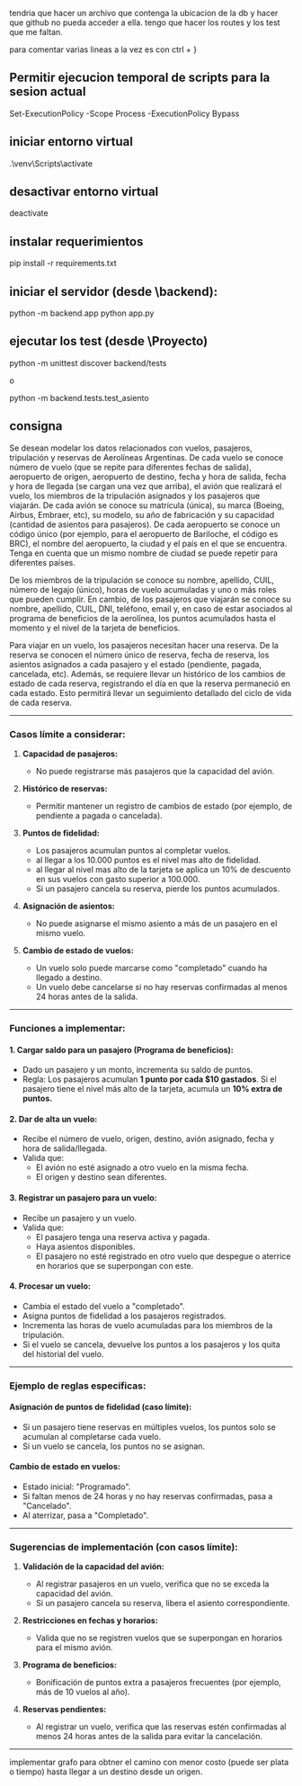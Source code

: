 tendria que hacer un archivo que contenga la ubicacion de la db y hacer que github no pueda acceder a ella.
tengo que hacer los routes y los test que me faltan.

para comentar varias lineas a la vez es con ctrl + }

## Permitir ejecucion temporal de scripts para la sesion actual

Set-ExecutionPolicy -Scope Process -ExecutionPolicy Bypass

## iniciar entorno virtual

.\venv\Scripts\activate

## desactivar entorno virtual

deactivate

## instalar requerimientos

pip install -r requirements.txt

## iniciar el servidor (desde \backend):

python -m backend.app
python app.py

## ejecutar los test (desde \Proyecto)

python -m unittest discover backend/tests

o

python -m backend.tests.test_asiento


## consigna

Se desean modelar los datos relacionados con vuelos, pasajeros, tripulación y reservas de Aerolíneas Argentinas. De cada vuelo se conoce número de vuelo (que se repite para diferentes fechas de salida), aeropuerto de origen, aeropuerto de destino, fecha y hora de salida, fecha y hora de llegada (se cargan una vez que arriba), el avión que realizará el vuelo, los miembros de la tripulación asignados y los pasajeros que viajarán. De cada avión se conoce su matrícula (única), su marca (Boeing, Airbus, Embraer, etc), su modelo, su año de fabricación y su capacidad (cantidad de asientos para pasajeros). De cada aeropuerto se conoce un código único (por ejemplo, para el aeropuerto de Bariloche, el código es BRC), el nombre del aeropuerto, la ciudad y el país en el que se encuentra. Tenga en cuenta que un mismo nombre de ciudad se puede repetir para diferentes países.

De los miembros de la tripulación se conoce su nombre, apellido, CUIL, número de legajo (único), horas de vuelo acumuladas y uno o más roles que pueden cumplir. En cambio, de los pasajeros que viajarán se conoce su nombre, apellido, CUIL, DNI, teléfono, email y, en caso de estar asociados al programa de beneficios de la aerolínea, los puntos acumulados hasta el momento y el nivel de la tarjeta de beneficios.

Para viajar en un vuelo, los pasajeros necesitan hacer una reserva. De la reserva se conocen el número único de reserva, fecha de reserva, los asientos asignados a cada pasajero y el estado (pendiente, pagada, cancelada, etc). Además, se requiere llevar un histórico de los cambios de estado de cada reserva, registrando el día en que la reserva permaneció en cada estado. Esto permitirá llevar un seguimiento detallado del ciclo de vida de cada reserva.

---

### **Casos límite a considerar:**
1. **Capacidad de pasajeros:**
   - No puede registrarse más pasajeros que la capacidad del avión.

2. **Histórico de reservas:**
   - Permitir mantener un registro de cambios de estado (por ejemplo, de pendiente a pagada o cancelada).

3. **Puntos de fidelidad:**
   - Los pasajeros acumulan puntos al completar vuelos.
   - al llegar a los 10.000 puntos es el nivel mas alto de fidelidad.
   - al llegar al nivel mas alto de la tarjeta se aplica un 10% de descuento en sus vuelos con gasto superior a 100.000.
   - Si un pasajero cancela su reserva, pierde los puntos acumulados.

4. **Asignación de asientos:**
   - No puede asignarse el mismo asiento a más de un pasajero en el mismo vuelo.

5. **Cambio de estado de vuelos:**
   - Un vuelo solo puede marcarse como "completado" cuando ha llegado a destino.
   - Un vuelo debe cancelarse si no hay reservas confirmadas al menos 24 horas antes de la salida.

---

### **Funciones a implementar:**

#### 1. **Cargar saldo para un pasajero (Programa de beneficios):**
   - Dado un pasajero y un monto, incrementa su saldo de puntos.
   - Regla: Los pasajeros acumulan **1 punto por cada $10 gastados**. Si el pasajero tiene el nivel más alto de la tarjeta, acumula un **10% extra de puntos.**

#### 2. **Dar de alta un vuelo:**
   - Recibe el número de vuelo, origen, destino, avión asignado, fecha y hora de salida/llegada.
   - Valida que:
     - El avión no esté asignado a otro vuelo en la misma fecha.
     - El origen y destino sean diferentes.

#### 3. **Registrar un pasajero para un vuelo:**
   - Recibe un pasajero y un vuelo.
   - Valida que:
     - El pasajero tenga una reserva activa y pagada.
     - Haya asientos disponibles.
     - El pasajero no esté registrado en otro vuelo que despegue o aterrice en horarios que se superpongan con este.

#### 4. **Procesar un vuelo:**
   - Cambia el estado del vuelo a "completado".
   - Asigna puntos de fidelidad a los pasajeros registrados.
   - Incrementa las horas de vuelo acumuladas para los miembros de la tripulación.
   - Si el vuelo se cancela, devuelve los puntos a los pasajeros y los quita del historial del vuelo.

---

### **Ejemplo de reglas específicas:**

#### **Asignación de puntos de fidelidad (caso límite):**
- Si un pasajero tiene reservas en múltiples vuelos, los puntos solo se acumulan al completarse cada vuelo.
- Si un vuelo se cancela, los puntos no se asignan.

#### **Cambio de estado en vuelos:**
- Estado inicial: "Programado".
- Si faltan menos de 24 horas y no hay reservas confirmadas, pasa a "Cancelado".
- Al aterrizar, pasa a "Completado".

---

### **Sugerencias de implementación (con casos límite):**

1. **Validación de la capacidad del avión:**
   - Al registrar pasajeros en un vuelo, verifica que no se exceda la capacidad del avión.
   - Si un pasajero cancela su reserva, libera el asiento correspondiente.

2. **Restricciones en fechas y horarios:**
   - Valida que no se registren vuelos que se superpongan en horarios para el mismo avión.

3. **Programa de beneficios:**
   - Bonificación de puntos extra a pasajeros frecuentes (por ejemplo, más de 10 vuelos al año).

4. **Reservas pendientes:**
   - Al registrar un vuelo, verifica que las reservas estén confirmadas al menos 24 horas antes de la salida para evitar la cancelación.

---

implementar grafo para obtner el camino con menor costo (puede ser plata o tiempo) hasta llegar a un destino desde un origen.